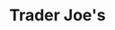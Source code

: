 ---
title: "Trader Joe's"
url: /manhattan-beach/trader-joes-rosecrans-boulevard/
shop: supermarket
---